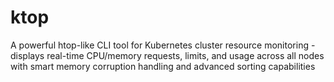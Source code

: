 # ktop
A powerful htop-like CLI tool for Kubernetes cluster resource monitoring - displays real-time CPU/memory requests, limits, and usage across all nodes with smart memory corruption handling and advanced sorting capabilities
